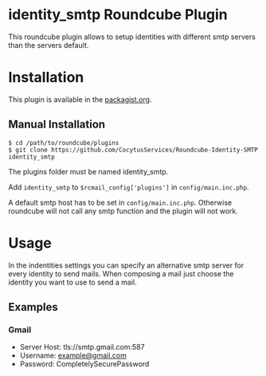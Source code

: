 identity_smtp Roundcube Plugin
==============================

This roundcube plugin allows to setup identities with different smtp servers
than the servers default.


Installation
============


This plugin is available in the [packagist.org](https://packagist.org/packages/elm/identity_smtp).

Manual Installation
-------------------

    $ cd /path/to/roundcube/plugins
    $ git clone https://github.com/CocytusServices/Roundcube-Identity-SMTP identity_smtp

The plugins folder must be named identity_smtp.

Add `identity_smtp` to `$rcmail_config['plugins']` in `config/main.inc.php`.

A default smtp host has to be set in `config/main.inc.php`. Otherwise
roundcube will not call any smtp function and the plugin will not work.

Usage
=====
In the indentities settings you can specify an alternative smtp server for every
identity to send mails. When composing a mail just choose the identity you want
to use to send a mail.

Examples
--------
### Gmail
* Server Host: tls://smtp.gmail.com:587
* Username: example@gmail.com
* Password: CompletelySecurePassword
